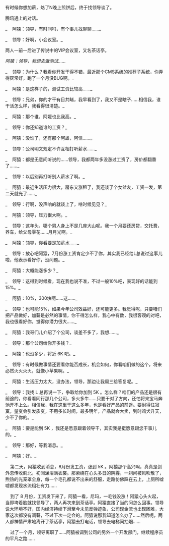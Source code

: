有时候你想加薪，烙了N晚上煎饼后，终于找领导谈了。

腾讯通上的对话。

_    阿猿：领导，有时间吗，有个事儿找聊聊……_

_    领导：好啊，小会议室。_

两人一前一后进了传说中的VIP会议室，又名茶话亭。

_阿猿：领导，我想去做测试……_

_    领导：为什么？我看你开发干得不错，最近那个CMS系统的推荐子系统，你弄得灰常好，跑了一个月没BUG啊。_

_    阿猿：是这样子的，测试工资比较高……_

_    领导：兄弟，你的才干有目共睹，我早看到了，我又不是瞎子……相信我，谁干活怎么样，我看得很清楚。_

_    阿猿：那个谁，阿媛也比我高。_

_    领导：你还知道谁的工资？_

_    阿猿：没谁了，还有那个阿雄，阿信……_

_    领导：公司明文规定不许互相打听薪水……_

_    阿猿：都是无意间听说的……领导，我都两年多没涨过工资了，房价都翻番了……_

_    领导：以后别再打听别人薪水了啊。_

_    阿猿：最近生活压力很大，房东又涨租了，我还谈了个女盆友，工资一发，第二天就光了……_

_    领导：行啊，没声响的就谈上了，啥时候见见？_

_    阿猿：领导，压力很大啊。_

_    领导：这年头，哪个男人身上不是几座大山呢。我一个月要还房贷，交托费，养车，给父母零花……月月光啊。_

_    阿猿：领导，你看要是加薪水……_

_    领导：放心吧阿猿，7月份涨工资肯定少不了你，其实我已经给L总说过这事儿啦，他表示看好你，没问题。_

_    阿猿：大概能涨多少？_

_    领导：这得到时候看，现在我也说不准，不过一般10%吧，表现好的话能到15%。_

_    阿猿：10%，300块啊……这……_

_    领导：也可能15%，如果今年公司效益好，还可能更多。我觉得呢，只要咱们把产品做好，加薪是必然的事情，你干得怎么样，我心中有数，我很客观的对吧，我也很看好你，觉得你潜力很大……_

_    阿猿：我哥们儿介绍了个公司，谈差不多了，我想……_

_    领导：那个公司给你开多钱？_

_    阿猿：也没多少，将近 6K 吧。_

_    领导：有时候做事情还要看你能否成长，机会如何，你看咱们做的这个，将来必然火火火火，就像小苹果啊。_

_    阿猿：生活压力太大，没办法，领导，那边让我周三给答复呢。_

_    领导：我找 L 总再说一下，争取给你加到 5K 。怎么样？咱们的产品还是很有前途的，你看看同行那几个公司，多火多牛……只要干对了方向，还怕将来宝马奔驰开不上么。相信我，我在这里干这么多年，也是看好产品的前途。要耐得住寂寞，量变会引发质变，不用多长时间，最多明年，产品就会大卖，到时鸡犬升天，少不了你的。_

_    阿猿：要是能到 5K ，我还是愿意跟着领导干，其实我是挺愿意跟您干事儿的。_

_    领导：那好，等我消息。_

_    阿猿：好。_

    第二天，阿猿收到消息，8月份发工资，涨到 5K 。阿猿那个高兴啊，真真是剑外忽传收蓟北，初闻涕泪满衣裳。那萦绕在心头多日的阴霾，一刹间被风吹散了，煦热的光笼罩全身，每一个毛孔都说不出来的舒服，走路仿佛踩在云上，上厕所嘘嘘都发现水流粗壮有力……

    到了 8 月份，工资发下来了，阿猿一看，尼玛，一毛钱没涨！阿猿心头火起，当即垮着脸就找领导了，两人再次来到茶话亭。阿猿直接了当的问怎么回事。领导说大环境不好，国内经济持续下滑至今未见反弹迹象，公司现金流也出现困难，大家这次都没有调薪，不过下次一定会的。阿猿说那我知道怎么办了……然后呢，两人都神情严肃地离开了茶话亭，阿猿去打电话，领导去电梯间抽烟……

    过了一个月，领导离职了……阿猿被调到公司的另外一个开发部门，继续程序员的平凡之路……

